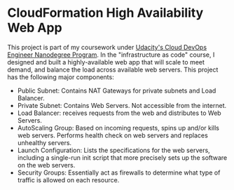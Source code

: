 # CloudFormation High Availability Web App
This project is part of my coursework under [Udacity's Cloud DevOps Engineer Nanodegree Program](https://www.udacity.com/course/cloud-dev-ops-nanodegree--nd9991). In the "infrastructure as code" course, I designed and built a highly-available web app that will scale to meet demand, and balance the load across available web servers. This project has the following major components:

- Public Subnet: Contains NAT Gateways for private subnets and Load Balancer.
- Private Subnet: Contains Web Servers. Not accessible from the internet.
- Load Balancer: receives requests from the web and distributes to Web Servers.
- AutoScaling Group: Based on incoming requests, spins up and/or kills web servers. Performs health check on web servers and replaces unhealthy servers.
- Launch Configuration: Lists the specifications for the web servers, including a single-run init script that more precisely sets up the software on the web servers.
- Security Groups: Essentially act as firewalls to determine what type of traffic is allowed on each resource.
